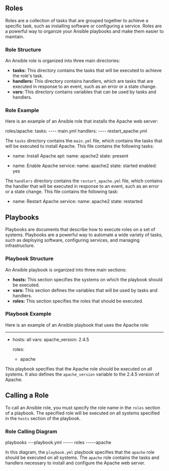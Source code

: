 
## Roles

Roles are a collection of tasks that are grouped together to achieve a specific task, such as installing software or configuring a service. Roles are a powerful way to organize your Ansible playbooks and make them easier to maintain.

### Role Structure

An Ansible role is organized into three main directories:

* **tasks:** This directory contains the tasks that will be executed to achieve the role's task.
* **handlers:** This directory contains handlers, which are tasks that are executed in response to an event, such as an error or a state change.
* **vars:** This directory contains variables that can be used by tasks and handlers.

### Role Example

Here is an example of an Ansible role that installs the Apache web server:


roles/apache:
     tasks:
        ---- main.yml
     handlers:
        ---- restart_apache.yml


The `tasks` directory contains the `main.yml` file, which contains the tasks that will be executed to install Apache. This file contains the following tasks:


- name: Install Apache
  apt:
    name: apache2
    state: present

- name: Enable Apache
  service:
    name: apache2
    state: started
    enabled: yes


The `handlers` directory contains the `restart_apache.yml` file, which contains the handler that will be executed in response to an event, such as an error or a state change. This file contains the following task:


- name: Restart Apache
  service:
    name: apache2
    state: restarted


## Playbooks

Playbooks are documents that describe how to execute roles on a set of systems. Playbooks are a powerful way to automate a wide variety of tasks, such as deploying software, configuring services, and managing infrastructure.

### Playbook Structure

An Ansible playbook is organized into three main sections:

* **hosts:** This section specifies the systems on which the playbook should be executed.
* **vars:** This section defines the variables that will be used by tasks and handlers.
* **roles:** This section specifies the roles that should be executed.

### Playbook Example

Here is an example of an Ansible playbook that uses the Apache role:


---
- hosts: all
  vars:
    apache_version: 2.4.5

  roles:
    - apache


This playbook specifies that the Apache role should be executed on all systems. It also defines the `apache_version` variable to the 2.4.5 version of Apache.

## Calling a Role

To call an Ansible role, you must specify the role name in the `roles` section of a playbook. The specified role will be executed on all systems specified in the `hosts` section of the playbook.

### Role Calling Diagram


playbooks
---playbook.yml
----- roles
      -----apache


In this diagram, the `playbook.yml` playbook specifies that the `apache` role should be executed on all systems. The `apache` role contains the tasks and handlers necessary to install and configure the Apache web server.
